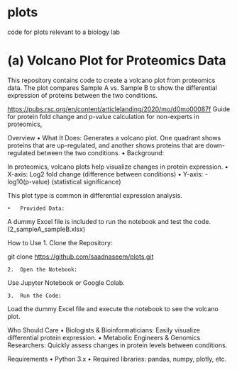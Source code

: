 # plots
code for plots relevant to a biology lab 



# (a)                Volcano Plot for Proteomics Data

This repository contains code to create a volcano plot from proteomics data. The plot compares Sample A vs. Sample B to show the differential expression of proteins between the two conditions.

https://pubs.rsc.org/en/content/articlelanding/2020/mo/d0mo00087f
Guide for protein fold change and p-value calculation for non-experts in proteomics, 

Overview
	•	What It Does:
Generates a volcano plot. One quadrant shows proteins that are up-regulated, and another shows proteins that are down-regulated between the two conditions.
	•	Background:
 
In proteomics, volcano plots help visualize changes in protein expression.
	•	X-axis: Log2 fold change (difference between conditions)
	•	Y-axis: -log10(p-value) (statistical significance)
 
This plot type is common in differential expression analysis.

	•	Provided Data:
 
A dummy Excel file is included to run the notebook and test the code. 
(2_sampleA_sampleB.xlsx)

How to Use
	1.	Clone the Repository:

git clone https://github.com/saadnaseem/plots.git

	2.	Open the Notebook:
Use Jupyter Notebook or Google Colab.

	3.	Run the Code:
Load the dummy Excel file and execute the notebook to see the volcano plot.

Who Should Care
	•	Biologists & Bioinformaticians:
Easily visualize differential protein expression.
	•	Metabolic Engineers & Genomics Researchers:
Quickly assess changes in protein levels between conditions.

Requirements
	•	Python 3.x
	•	Required libraries: pandas, numpy, plotly, etc.
